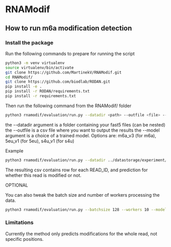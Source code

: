 # RNAModif
## How to run m6a modification detection

### Install the package

Run the following commands to prepare for running the script
```sh
python3 -m venv virtualenv
source virtualenv/bin/activate
git clone https://github.com/MartinekV/RNAModif.git
cd RNAModif/
git clone https://github.com/biodlab/RODAN.git
pip install -e .
pip install -r RODAN/requirements.txt
pip install -r requirements.txt
```

Then run the following command from the RNAModif/ folder
```sh
python3 rnamodif/evaluation/run.py --datadir <path> --outfile <file> --model <model>
```
the --datadir argument is a folder containing your fast5 files (can be nested)
the --outfile is a csv file where you want to output the results
the --model argument is a choice of a trained model. Options are: m6a_v3 (for m6a), 5eu_v1 (for 5eu), s4u_v1 (for s4u)

Example
```sh
python3 rnamodif/evaluation/run.py --datadir ../datastorage/experiment/fast5filesfolder/ --outfile results.csv --model s4u_v1
```

The resulting csv contains row for each READ_ID, and prediction for whether this read is modified or not.

OPTIONAL

You can also tweak the batch size and number of workers processing the data.
```sh
python3 rnamodif/evaluation/run.py --batchsize 128 --workers 10 --model .... --datadir ........ --outfile .....
```

### Limitations
Currently the method only predicts modifications for the whole read, not specific positions.